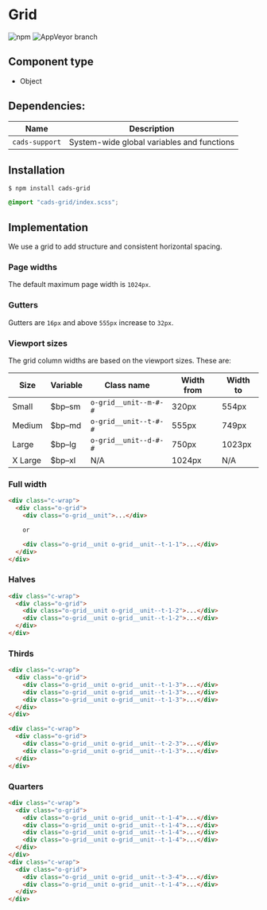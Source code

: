 # Grid

![npm](https://img.shields.io/npm/v/:package.svg)
![AppVeyor branch](https://img.shields.io/appveyor/ci/:user/:repo/:branch.svg)

## Component type

- Object

## Dependencies:

| Name            | Description                                |
| --------------- | ------------------------------------------ |
| `cads-support` | System-wide global variables and functions |

## Installation

```
$ npm install cads-grid
```

```scss
@import "cads-grid/index.scss";
```

## Implementation

We use a grid to add structure and consistent horizontal spacing.

### Page widths

The default maximum page width is `1024px`.

### Gutters

Gutters are `16px` and above `555px` increase to `32px`.

### Viewport sizes

The grid column widths are based on the viewport sizes. These are:

| Size    | Variable | Class name            | Width from | Width to |
| ------- | -------- | --------------------- | ---------- | -------- |
| Small   | \$bp–sm  | `o-grid__unit--m-#-#` | 320px      | 554px    |
| Medium  | \$bp–md  | `o-grid__unit--t-#-#` | 555px      | 749px    |
| Large   | \$bp–lg  | `o-grid__unit--d-#-#` | 750px      | 1023px   |
| X Large | \$bp–xl  | N/A                   | 1024px     | N/A      |

### Full width

<!-- prettier-ignore-start -->
```html
<div class="c-wrap">
  <div class="o-grid">
    <div class="o-grid__unit">...</div>

    or

    <div class="o-grid__unit o-grid__unit--t-1-1">...</div>
  </div>
</div>
```
<!-- prettier-ignore-end -->

### Halves

<!-- prettier-ignore-start -->
```html
<div class="c-wrap">
  <div class="o-grid">
    <div class="o-grid__unit o-grid__unit--t-1-2">...</div>
    <div class="o-grid__unit o-grid__unit--t-1-2">...</div>
  </div>
</div>
```
<!-- prettier-ignore-end -->

### Thirds

<!-- prettier-ignore-start -->
```html
<div class="c-wrap">
  <div class="o-grid">
    <div class="o-grid__unit o-grid__unit--t-1-3">...</div>
    <div class="o-grid__unit o-grid__unit--t-1-3">...</div>
    <div class="o-grid__unit o-grid__unit--t-1-3">...</div>
  </div>
</div>

<div class="c-wrap">
  <div class="o-grid">
    <div class="o-grid__unit o-grid__unit--t-2-3">...</div>
    <div class="o-grid__unit o-grid__unit--t-1-3">...</div>
  </div>
</div>
```
<!-- prettier-ignore-end -->

### Quarters

<!-- prettier-ignore-start -->
```html
<div class="c-wrap">
  <div class="o-grid">
    <div class="o-grid__unit o-grid__unit--t-1-4">...</div>
    <div class="o-grid__unit o-grid__unit--t-1-4">...</div>
    <div class="o-grid__unit o-grid__unit--t-1-4">...</div>
    <div class="o-grid__unit o-grid__unit--t-1-4">...</div>
  </div>
</div>
<div class="c-wrap">
  <div class="o-grid">
    <div class="o-grid__unit o-grid__unit--t-3-4">...</div>
    <div class="o-grid__unit o-grid__unit--t-1-4">...</div>
  </div>
</div>
```
<!-- prettier-ignore-end -->
